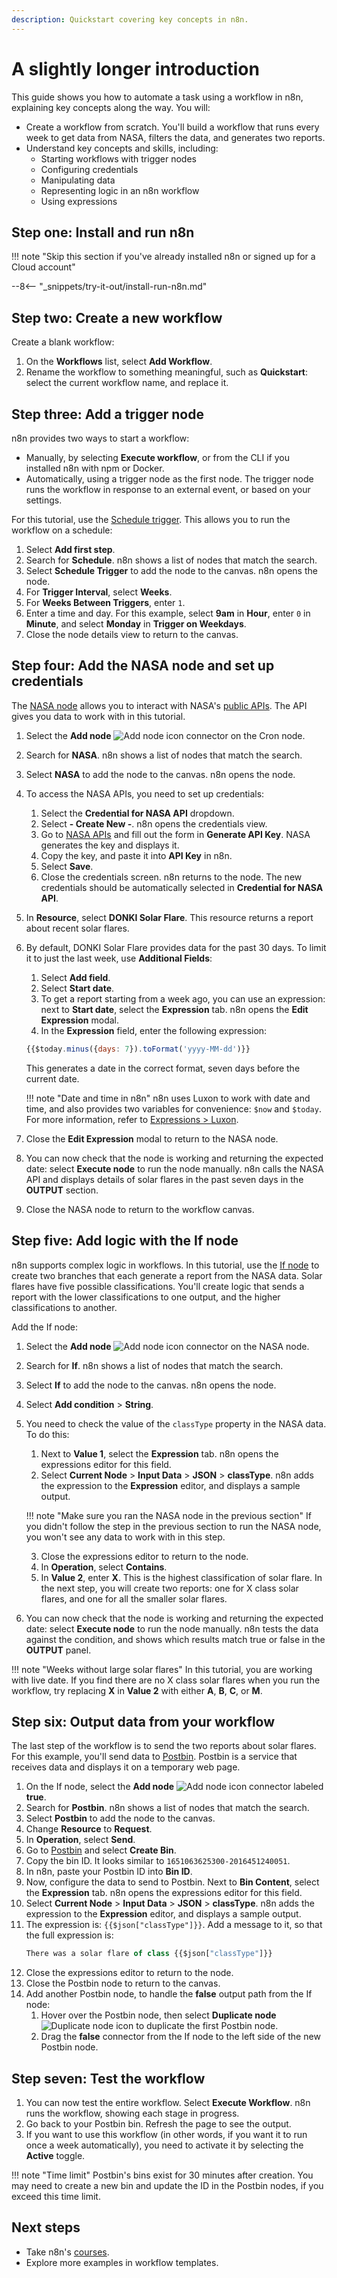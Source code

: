 ```yaml
---
description: Quickstart covering key concepts in n8n.
---
```


# A slightly longer introduction

This guide shows you how to automate a task using a workflow in n8n, explaining key concepts along the way. You will:

* Create a workflow from scratch. You'll build a workflow that runs every week to get data from NASA, filters the data, and generates two reports.
* Understand key concepts and skills, including:
    * Starting workflows with trigger nodes
    * Configuring credentials
    * Manipulating data
    * Representing logic in an n8n workflow
    * Using expressions


## Step one: Install and run n8n

!!! note "Skip this section if you've already installed n8n or signed up for a Cloud account"

--8<-- "_snippets/try-it-out/install-run-n8n.md"


## Step two: Create a new workflow

Create a blank workflow:

1. On the **Workflows** list, select **Add Workflow**.
2. Rename the workflow to something meaningful, such as **Quickstart**: select the current workflow name, and replace it.

## Step three: Add a trigger node

n8n provides two ways to start a workflow:

* Manually, by selecting **Execute workflow**, or from the CLI if you installed n8n with npm or Docker.
* Automatically, using a trigger node as the first node. The trigger node runs the workflow in response to an external event, or based on your settings.

For this tutorial, use the [Schedule trigger](/integrations/builtin/core-nodes/n8n-nodes-base.scheduletrigger/). This allows you to run the workflow on a schedule:

1. Select **Add first step**.
2. Search for **Schedule**. n8n shows a list of nodes that match the search.
3. Select **Schedule Trigger** to add the node to the canvas. n8n opens the node.
4. For **Trigger Interval**, select **Weeks**.
5. For **Weeks Between Triggers**, enter `1`.
6. Enter a time and day. For this example, select **9am** in **Hour**, enter `0` in **Minute**, and select **Monday** in **Trigger on Weekdays**.
7. Close the node details view to return to the canvas.


## Step four: Add the NASA node and set up credentials

The [NASA node](/integrations/builtin/app-nodes/n8n-nodes-base.nasa/) allows you to interact with NASA's [public APIs](https://api.nasa.gov/). The API gives you data to work with in this tutorial.

1. Select the **Add node** <span class="inline-image">![Add node icon](/_images/try-it-out/add-node-small.png)</span> connector on the Cron node.
2. Search for **NASA**. n8n shows a list of nodes that match the search.
3. Select **NASA** to add the node to the canvas. n8n opens the node.
4. To access the NASA APIs, you need to set up credentials:
    1. Select the  **Credential for NASA API** dropdown.
    2. Select **- Create New -**. n8n opens the credentials view.
    3. Go to [NASA APIs](https://api.nasa.gov/) and fill out the form in **Generate API Key**. NASA generates the key and displays it.
    4. Copy the key, and paste it into **API Key** in n8n.
    5. Select **Save**.
    6. Close the credentials screen. n8n returns to the node. The new credentials should be automatically selected in **Credential for NASA API**.
5. In **Resource**, select **DONKI Solar Flare**. This resource returns a report about recent solar flares.
6. By default, DONKI Solar Flare provides data for the past 30 days. To limit it to just the last week, use **Additional Fields**:
    1. Select **Add field**.
    2. Select **Start date**.
    3. To get a report starting from a week ago, you can use an expression: next to **Start date**, select the **Expression** tab. n8n opens the **Edit Expression** modal.
    4. In the **Expression** field, enter the following expression:
    ```js
    {{$today.minus({days: 7}).toFormat('yyyy-MM-dd')}}
    ```
    This generates a date in the correct format, seven days before the current date.

    !!! note "Date and time in n8n"
        n8n uses Luxon to work with date and time, and also provides two variables for convenience: `$now` and `$today`. For more information, refer to [Expressions > Luxon](/code-examples/expressions/luxon/). 

7. Close the **Edit Expression** modal to return to the NASA node.
8. You can now check that the node is working and returning the expected date: select **Execute node** to run the node manually. n8n calls the NASA API and displays details of solar flares in the past seven days in the **OUTPUT** section.
9. Close the NASA node to return to the workflow canvas.

## Step five: Add logic with the If node

n8n supports complex logic in workflows. In this tutorial, use the [If node](/integrations/builtin/core-nodes/n8n-nodes-base.if) to create two branches that each generate a report from the NASA data. Solar flares have five possible classifications. You'll create logic that sends a report with the lower classifications to one output, and the higher classifications to another. 

Add the If node:

1. Select the **Add node** <span class="inline-image">![Add node icon](/_images/try-it-out/add-node-small.png)</span> connector on the NASA node.
2. Search for **If**. n8n shows a list of nodes that match the search.
3. Select **If** to add the node to the canvas. n8n opens the node.
4. Select **Add condition** > **String**.
5. You need to check the value of the `classType` property in the NASA data. To do this:
    1. Next to **Value 1**, select the **Expression** tab. n8n opens the expressions editor for this field.
    2. Select **Current Node** > **Input Data** > **JSON** > **classType**. n8n adds the expression to the **Expression** editor, and displays a sample output.

    !!! note "Make sure you ran the NASA node in the previous section"
        If you didn't follow the step in the previous section to run the NASA node, you won't see any data to work with in this step.

    3. Close the expressions editor to return to the node.
    4. In **Operation**, select **Contains**.
    5. In **Value 2**, enter **X**. This is the highest classification of solar flare. In the next step, you will create two reports: one for X class solar flares, and one for all the smaller solar flares.
6. You can now check that the node is working and returning the expected date: select **Execute node** to run the node manually. n8n tests the data against the condition, and shows which results match true or false in the **OUTPUT** panel.

!!! note "Weeks without large solar flares"
    In this tutorial, you are working with live date. If you find there are no X class solar flares when you run the workflow, try replacing **X** in **Value 2** with either **A**, **B**, **C**, or **M**. 

## Step six: Output data from your workflow

The last step of the workflow is to send the two reports about solar flares. For this example, you'll send data to [Postbin](https://www.toptal.com/developers/postbin/). Postbin is a service that receives data and displays it on a temporary web page. 

1. On the If node, select the **Add node** <span class="inline-image">![Add node icon](/_images/try-it-out/add-node.png)</span> connector labeled **true**.
2. Search for **Postbin**. n8n shows a list of nodes that match the search.
3. Select **Postbin** to add the node to the canvas.
4. Change **Resource** to **Request**.
5. In **Operation**, select **Send**.
6. Go to [Postbin](https://www.toptal.com/developers/postbin/) and select **Create Bin**.
7. Copy the bin ID. It looks similar to `1651063625300-2016451240051`.
8. In n8n, paste your Postbin ID into **Bin ID**.
9. Now, configure the data to send to Postbin. Next to **Bin Content**, select the **Expression** tab. n8n opens the expressions editor for this field.
10. Select **Current Node** > **Input Data** > **JSON** > **classType**. n8n adds the expression to the **Expression** editor, and displays a sample output.
11. The expression is: `{{$json["classType"]}}`. Add a message to it, so that the full expression is:
    ```js
    There was a solar flare of class {{$json["classType"]}}
    ```
13. Close the expressions editor to return to the node.
14. Close the Postbin node to return to the canvas.
15. Add another Postbin node, to handle the **false** output path from the If node:
    1. Hover over the Postbin node, then select **Duplicate node** <span class="inline-image">![Duplicate node icon](/_images/try-it-out/duplicate-node.png)</span> to duplicate the first Postbin node.
    2. Drag the **false** connector from the If node to the left side of the new Postbin node.

## Step seven: Test the workflow

1. You can now test the entire workflow. Select **Execute Workflow**. n8n runs the workflow, showing each stage in progress.
2. Go back to your Postbin bin. Refresh the page to see the output.
3. If you want to use this workflow (in other words, if you want it to run once a week automatically), you need to activate it by selecting the **Active** toggle.

!!! note "Time limit"
    Postbin's bins exist for 30 minutes after creation. You may need to create a new bin and update the ID in the Postbin nodes, if you exceed this time limit.


## Next steps

* Take n8n's [courses](/courses/).
* Explore more examples in workflow templates.
